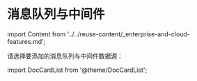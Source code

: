 # 消息队列与中间件
import Content from '../../reuse-content/_enterprise-and-cloud-features.md';

<Content />

请选择要添加的消息队列与中间件数据源：

import DocCardList from '@theme/DocCardList';

<DocCardList />

